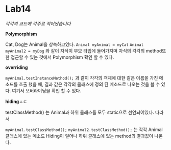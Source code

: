 # Lab14

*각각의 코드에 각주로 적어놨습니다*

**Polymorphism**

Cat, Dog는 Animal을 상속하고있다.
`Animal myAnimal = myCat`
`Animal myAnimal2 = myDog`
와 같이 자식이 부모 타입에 들어가지며 자식의 각각의 method또한  접근할 수 있는 것에서 Polymorphism 확인 할 수 있다.


**overriding**

 `myAnimal.testInstanceMethod();`
 과 같이 각각의 객체에 대한 같은 이름을 가진 메소드를 호출 했을 때, 결과 값은
 각각의 클래스에 정의 된 메소드로 나오는 것을 볼 수 있다.
 여기서 오버라이딩을 확인 할 수 있다.

**hiding**ㅅㄷ

testClassMethod() 는 Animal과 하위 클래스들 모두 static으로 선언되어있다. 따라서

`myAnimal.testClassMethod();`
`myAnimal2.testClassMethod();`
는 각각 Animal 클래스에 있는 메소드 Hiding이 일어나 하위 클래스에 있는 method의
결과값이 나온다.
